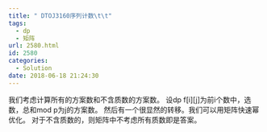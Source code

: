 ```yaml
---
title: " DTOJ3160序列计数\t\t"
tags:
  - dp
  - 矩阵
url: 2580.html
id: 2580
categories:
  - Solution
date: 2018-06-18 21:24:30
---
```


我们考虑计算所有的方案数和不含质数的方案数。 设dp f\[i\]\[j\]为前i个数中，选数，总和mod p为j的方案数。 然后有一个很显然的转移。我们可以用矩阵快速幂优化。 对于不含质数的，则矩阵中不考虑所有质数即是答案。